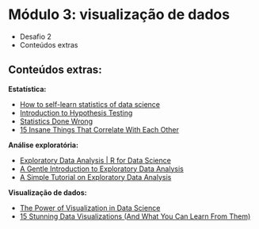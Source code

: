 # Módulo 3: visualização de dados

- Desafio 2
- Conteúdos extras

## Conteúdos extras:
__Estatística:__
- [How to self-learn statistics of data science](https://medium.com/ml-research-lab/how-to-self-learn-statistics-of-data-science-c05db1f7cfc3)
- [Introduction to Hypothesis Testing](https://us.sagepub.com/sites/default/files/upm-binaries/40007_Chapter8.pdf)
- [Statistics Done Wrong](https://www.statisticsdonewrong.com/index.html)
- [15 Insane Things That Correlate With Each Other](http://tylervigen.com/spurious-correlations)


__Análise exploratória:__
- [Exploratory Data Analysis | R for Data Science](https://r4ds.had.co.nz/exploratory-data-analysis.html)
- [A Gentle Introduction to Exploratory Data Analysis](https://towardsdatascience.com/a-gentle-introduction-to-exploratory-data-analysis-f11d843b8184)
- [A Simple Tutorial on Exploratory Data Analysis](https://kaggle.com/pavansanagapati/a-simple-tutorial-on-exploratory-data-analysis)


__Visualização de dados:__
- [The Power of Visualization in Data Science](https://towardsdatascience.com/the-power-of-visualization-in-data-science-1995d56e4208)
- [15 Stunning Data Visualizations (And What You Can Learn From Them)](https://visme.co/blog/examples-data-visualizations/)




